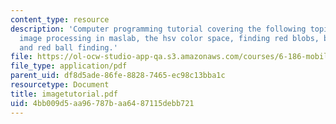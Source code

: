 ```yaml
---
content_type: resource
description: 'Computer programming tutorial covering the following topics: introduction,
  image processing in maslab, the hsv color space, finding red blobs, blue line filtering,
  and red ball finding.'
file: https://ol-ocw-studio-app-qa.s3.amazonaws.com/courses/6-186-mobile-autonomous-systems-laboratory-january-iap-2005/4bb009d5aa96787baa6487115debb721_imagetutorial.pdf
file_type: application/pdf
parent_uid: df8d5ade-86fe-8828-7465-ec98c13bba1c
resourcetype: Document
title: imagetutorial.pdf
uid: 4bb009d5-aa96-787b-aa64-87115debb721
---
```

